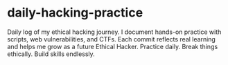 # daily-hacking-practice
Daily log of my ethical hacking journey. I document hands-on practice with scripts, web vulnerabilities, and CTFs. Each commit reflects real learning and helps me grow as a future Ethical Hacker. Practice daily. Break things ethically. Build skills endlessly.
